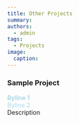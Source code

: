 ```yaml
---
title: Other Projects
summary: 
authors:
  - admin
tags:
  - Projects
image:
  caption:
---
```


### Sample Project
**<span style="color: #ADD8E6;">Byline 1</span>**<br>
<span style="color: #ADD8E6;">Byline 2</span><br>
Description